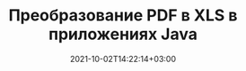---
############################# Static ############################
layout: "autogen-gist"
date: 2021-10-02T14:22:14+03:00
draft: false
path: "ru/total/java/conversion/pdf-to-xls/"
other_out_formats: "DOC DOCX DOCM DOT DOTX DOTM TXT RTF HTML HTM MHTML MHT XLS XLSX XLSM XLSB XLT XLTX XLTM XLAM CSV TSV DIF SXC FODS PPT PPTX PPTM PPS PPSX PPSM POT POTX POTM ODT OTT OTP ODP ODS EMZ WMZ SVG SVGZ XPS TEX DCM WMF EMF BMP PNG GIF JPEG TIFF ICO WEBP JP2 TGA PSB PSD EPUB MD DICOM FODP JPG"
ad_headline: "Конвертировать PDF в XLS | Java"
ad_description: "Наиболее точное решение для преобразования документов PDF в XLS для приложений Java."

############################# Head ############################
head_title: "Преобразование PDF в XLS на Java — API преобразования PDF"
head_description: "Преобразование PDF в XLS в приложениях Java. Быстрое и точное преобразование PDF в XLS API для Java для преобразования PDF в документы, изображения и более 100 других форматов файлов."

############################# Header ############################
title: "Преобразование PDF в XLS в приложениях Java"
description: "Преобразование файлов PDF в XLS в приложениях Java с помощью гибких функций преобразования документов для изменения внешнего вида преобразованного формата документа. Легко конвертируйте весь документ сразу или выберите определенные страницы файла PDF на основе выбранных номеров страниц или диапазонов страниц и конвертируйте в широкий спектр поддерживаемых форматов документов, таких как документы обработки Word, электронные таблицы Excel, презентации PowerPoint, Photoshop, электронные книги, Интернет и изображения."

############################# SubMenu ############################
submenu:
    enable: false

############################# Content ############################
content:
    enable: true
    block:
    - title_left: "Как конвертировать PDF в XLS на Java"
      content_left: |
          Преобразование файлов PDF в файлы XLS на Java с помощью трех простых шагов. Используя приведенный ниже пример кода, просмотрите преобразованный документ как есть или обработайте его для просмотра в виде HTML-файла без установки какого-либо внешнего программного обеспечения.

          -   Создайте новый экземпляр класса **Converter** и загрузите файл PDF.
          -   Установите **ConvertOptions** для типа файла XLS.
          -   Вызов метода **Convert** экземпляра класса **Converter** для преобразования в XLS
          -   Установить параметры для просмотра HTML
          -   Создайте объект **Viewer** для просмотра преобразованного XLS в формате HTML.
          
      title_right: "Инструкции по загрузке и установке"
      content_right: |
          Вам потребуются пространства имен `GroupDocs.Conversion` и `GroupDocs.Viewer` для преобразования более 100 документов и форматов файлов изображений, таких как PDF, Microsoft Word, Excel, PowerPoint, Project, Visio, Outlook, HTML и диаграммы. Изучите другие [Java API для документов Office](https://products.conholdate.com/total/java/), предлагаемые Conholdate.Total.
          
          Получите соответствующие файлы сборки из [загрузок](https://downloads.conholdate.com/total/java) или загрузите весь пакет из [Maven](https://repository.conholdate.com/webapp/#/artifacts/browse/tree/General/repo), чтобы добавить `Conholdate.Total for Java` прямо в вашу рабочую область.
          
      gisthash: "1b2b5b5a97415ef538ac358347f27174"
      gistfile: "pdf-to-word-conversion-in-java-and-html-viewer.java"

    - title_left: "Преобразование PDF в документы Word на Java"
      content_left: |
          Преобразование из PDF в документ Word в приложениях на основе Java становится проще с API Conholdate.Total. Файл PDF идеально преобразуется в файл Word (DOCX) и поддерживает дополнительный набор функций форматирования документа для настройки макета выходного файла в соответствии с вашими потребностями. Вы можете легко редактировать содержимое, такое как текст, таблицы, изображения и списки, из преобразованного документа Word.

          -   Создайте новый экземпляр класса **Converter** и загрузите **PDF** в качестве входного файла.
          -   Создайте экземпляр **WordProcessingConvertOptions** в качестве параметра преобразования.
          -   Вызов метода **Convert** экземпляра класса **Converter** для преобразования в **DOCX**
          
      title_right: "Извлечение информации из исходного документа"
      content_right: |
          Функция извлечения информации о документах не только позволяет получить основную информацию об исходном файле документа, но также поддерживает извлечение некоторой ценной информации, специфичной для формата файла, такой как даты начала и окончания проекта в файле Microsoft Project, любые ограничения печати документа PDF, список папок, заключенных в файле данных Outlook и т. д.

          Преобразуйте популярные форматы файлов документов в различных операционных системах, таких как Windows, Linux или macOS, используя среды разработки, такие как NetBeans, IntelliJ IDEA и Eclipse.
          
      gisthash: "1b2b5b5a97415ef538ac358347f27174"
      gistfile: "pdf-to-word-conversion.java"

    - title_left: "Преобразование PDF в Excel на Java"
      content_left: |
          Превратите электронные таблицы PDF в Excel, используя несколько строк кода Java. Содержимое файла PDF преобразуется в строки и столбцы рабочего листа Excel, которые можно легко редактировать по мере необходимости. Файл PDF можно преобразовать в следующие форматы электронных таблиц (XLS, XLSX, XLSM, XLSB, XLTX, XLT), OpenDocument (ODS, OTS) и Apple iWork Numbers.

          -   Создайте новый экземпляр класса **Converter** и загрузите **PDF** в качестве входного файла.
          -   Создайте экземпляр **SpreadsheetConvertOptions** в качестве параметра преобразования.
          -   Вызов метода **Convert** экземпляра класса **Converter** для преобразования в **XLSX**
        
      title_right: "Кэширование результатов преобразованного документа"
      content_right: |
          В некоторых случаях размер преобразованного документа больше, и для преобразования требуется время. Библиотека преобразования документов предлагает функцию кэширования для эффективного управления такими ситуациями и ускорения повторяющегося процесса преобразования. Включите интерфейс ICache для работы с настраиваемой реализацией кэша с помощью точки расширения и управляйте преобразованием кэша по своему усмотрению.

          Результат преобразования по умолчанию сохраняется на локальном диске, но любой тип кэш-хранилища может поддерживаться путем реализации соответствующих интерфейсов, таких как Amazon S3, Dropbox, Google Drive, Windows Azure, Reddis или любой другой.
          
      gisthash: "1b2b5b5a97415ef538ac358347f27174"
      gistfile: "pdf-to-excel-conversion.java"

    - title_left: "Преобразование PDF в PowerPoint на Java"
      content_left: |
          Преобразование слайдов PDF в PowerPoint (PPT, PPTX) выполняется быстрее с Conholdate.Total для API Java. После преобразования вы можете легко редактировать презентации и слайды PowerPoint в Microsoft PowerPoint.

          -   Создайте новый экземпляр класса **Converter** и загрузите **PDF** в качестве входного файла.
          -   Создайте экземпляр **PresentationConvertOptions** в качестве параметра преобразования.
          -   Вызов метода **Convert** экземпляра класса **Converter** для преобразования в **PPTX**
          
      title_right: "Загрузка и преобразование удаленных документов"
      content_right: |
          Используя Conholdate.Total для Java, разработчики могут загружать и преобразовывать документы из различных удаленных мест и ресурсов облачного хранилища документов, таких как Amazon S3, Microsoft Azure Blob, FTP, локальный диск, поток или простой URL-адрес. Вам просто нужно указать метод для получения удаленного потока документов, а затем передать его классу Converter в качестве конструктора.
          
          [Библиотека преобразования Java в PDF](https://products.groupdocs.com/conversion/java/) также поддерживает загрузку и преобразование документов, защищенных паролем, в ваших приложениях на основе Java.
          
      gisthash: "1b2b5b5a97415ef538ac358347f27174"
      gistfile: "pdf-to-powerpoint-conversion.java"

    - title_left: "Преобразование PDF в изображения в Java"
      content_left: |
          Преобразование PDF в форматы изображений, такие как JPG, PNG, GIF, BMP, TIFF и многие другие, с точным качеством изображения и разрешением. Преобразуйте весь файл PDF или выберите одну из выбранных страниц для преобразования в изображения.

          -   Создайте новый экземпляр класса **Converter** и загрузите **PDF** в качестве входного файла.
          -   Объявите делегат **SavePageStream** для сохранения преобразованной страницы документа в поток
          -   Укажите **JPG** в качестве желаемого выходного формата, передав ему объект **ImageConvertOptions**
          -   Вызов метода **Convert** экземпляра класса **Converter** для преобразования в **JPG**
          
      title_right: "Добавление текстовых или графических водяных знаков в документы"
      content_right: |
          Точно преобразовывайте документы точно так же, как исходный файл, и применяйте текстовые или графические водяные знаки к преобразованным страницам документа. Штампуйте водяные знаки с умом, используя небольшой набор параметров водяных знаков для управления шрифтом, цветом, шириной, высотой, углом поворота, прозрачностью и размещением водяного знака на фоне страниц документа.
          
          Автоматическое определение формата исходного документа — еще одна полезная функция для извлечения самого расширения файла в некоторых случаях, когда исходный файл представлен в виде потока байтов. Разработчики также могут получить полный список всех поддерживаемых форматов преобразования при преобразовании одного документа в другой формат файла, вызвав метод **GetPossibleConversions** объекта Converter.
          
      gisthash: "1b2b5b5a97415ef538ac358347f27174"
      gistfile: "pdf-to-image-conversion.java"

############################# About Formats ############################
about_formats:
    enable: false
############################# More Formats ############################
more_formats:
    enable: true
    auto: false
    other_out_formats: DOC DOCX DOCM DOT DOTX DOTM TXT RTF HTML HTM MHTML MHT XLS XLSX XLSM XLSB XLT XLTX XLTM XLAM CSV TSV DIF SXC FODS PPT PPTX PPTM PPS PPSX PPSM POT POTX POTM ODT OTT OTP ODP ODS EMZ WMZ SVG SVGZ XPS TEX DCM WMF EMF BMP PNG GIF JPEG TIFF ICO WEBP JP2 TGA PSB PSD EPUB MD DICOM FODP JPG
############################# Back to top ###############################
back_to_top:
  enable: true
---
